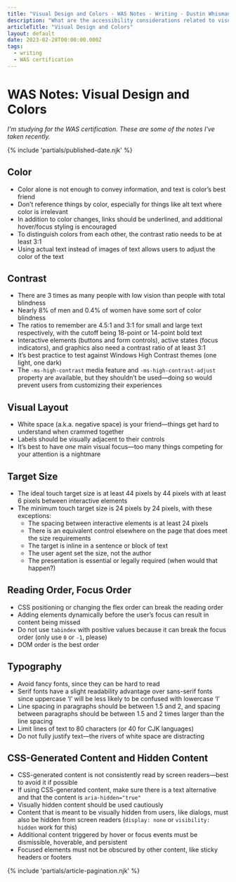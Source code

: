 ```yaml
---
title: "Visual Design and Colors - WAS Notes - Writing - Dustin Whisman"
description: "What are the accessibility considerations related to visual design and colors?"
articleTitle: "Visual Design and Colors"
layout: default
date: 2023-02-28T00:00:00.000Z
tags:
  - writing
  - WAS certification
---
```


# WAS Notes: Visual Design and Colors

_I'm studying for the WAS certification. These are some of the notes I've taken recently._

{% include 'partials/published-date.njk' %}

## Color

- Color alone is not enough to convey information, and text is color’s best friend
- Don’t reference things by color, especially for things like alt text where color is irrelevant
- In addition to color changes, links should be underlined, and additional hover/focus styling is encouraged
- To distinguish colors from each other, the contrast ratio needs to be at least 3:1
- Using actual text instead of images of text allows users to adjust the color of the text

## Contrast

- There are 3 times as many people with low vision than people with total blindness
- Nearly 8% of men and 0.4% of women have some sort of color blindness
- The ratios to remember are 4.5:1 and 3:1 for small and large text respectively, with the cutoff being 18-point or 14-point bold text
- Interactive elements (buttons and form controls), active states (focus indicators), and graphics also need a contrast ratio of at least 3:1
- It’s best practice to test against Windows High Contrast themes (one light, one dark)
- The `-ms-high-contrast` media feature and `-ms-high-contrast-adjust` property are available, but they shouldn’t be used—doing so would prevent users from customizing their experiences

## Visual Layout

- White space (a.k.a. negative space) is your friend—things get hard to understand when crammed together
- Labels should be visually adjacent to their controls
- It’s best to have _one_ main visual focus—too many things competing for your attention is a nightmare

## Target Size

- The ideal touch target size is at least 44 pixels by 44 pixels with at least 6 pixels between interactive elements
- The minimum touch target size is 24 pixels by 24 pixels, with these exceptions:
  - The spacing between interactive elements is at least 24 pixels
  - There is an equivalent control elsewhere on the page that does meet the size requirements
  - The target is inline in a sentence or block of text
  - The user agent set the size, not the author
  - The presentation is essential or legally required (when would that happen?)

## Reading Order, Focus Order

- CSS positioning or changing the flex order can break the reading order
- Adding elements dynamically before the user’s focus can result in content being missed
- Do not use `tabindex` with positive values because it can break the focus order (only use `0` or `-1`, please)
- DOM order is the best order

## Typography

- Avoid fancy fonts, since they can be hard to read
- Serif fonts have a slight readability advantage over sans-serif fonts since uppercase ‘I’ will be less likely to be confused with lowercase ‘l’
- Line spacing in paragraphs should be between 1.5 and 2, and spacing between paragraphs should be between 1.5 and 2 times larger than the line spacing
- Limit lines of text to 80 characters (or 40 for CJK languages)
- Do not fully justify text—the rivers of white space are distracting

## CSS-Generated Content and Hidden Content

- CSS-generated content is not consistently read by screen readers—best to avoid it if possible
- If using CSS-generated content, make sure there is a text alternative and that the content is `aria-hidden="true"`
- Visually hidden content should be used cautiously
- Content that is meant to be visually hidden from users, like dialogs, must also be hidden from screen readers (`display: none` or `visibility: hidden` work for this)
- Additional content triggered by hover or focus events must be dismissible, hoverable, and persistent
- Focused elements must not be obscured by other content, like sticky headers or footers

{% include 'partials/article-pagination.njk' %}
